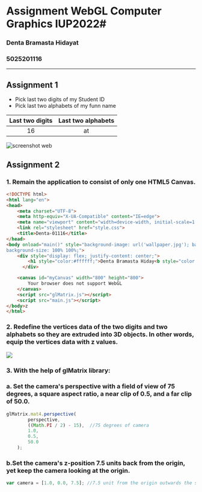 # Assignment WebGL Computer Graphics IUP2022#

### Denta Bramasta Hidayat ###
### 5025201116 ###
------------------------------------------

## Assignment 1

- Pick last two digits of my Student ID 
- Pick last two alphabets of my funn name

|Last two digits  | Last two alphabets|
|:---:            | :---: |
|16               | at |


![screenshot web](https://i.ibb.co/BZqnWv4/Screen-Shot-2022-09-16-at-02-13-09.png)


## Assignment 2
### 1. Remain the application to consist of only one HTML5 Canvas.

```html
<!DOCTYPE html>
<html lang="en">
<head>
    <meta charset="UTF-8">
    <meta http-equiv="X-UA-Compatible" content="IE=edge">
    <meta name="viewport" content="width=device-width, initial-scale=1.0">
    <link rel="stylesheet" href="style.css">
    <title>Denta-01116</title>
</head>
<body onload="main()" style="background-image: url('wallpaper.jpg'); background-attachment: fixed;
background-size: 100% 100%;">
    <div style="display: flex; justify-content: center;">
        <h1 style="color:#ffffff;">Denta Bramasta Hiday<b style="color: rgb(0, 213, 255);">at</b>  / 50252011<b style="color: rgb(0, 213, 255);">16</b></h1>
      </div>

    <canvas id="myCanvas" width="800" height="800">
        Your browser does not support WebGL
    </canvas>
    <script src="glMatrix.js"></script>
    <script src="main.js"></script>
</body>z
</html>
```

### 2. Redefine the vertices data of the two digits and two alphabets so they are extruded into 3D objects. In other words, equip the vertices data with z values.

![](https://i.ibb.co/x7zpcQZ/Screenshot-2022-11-14-at-23-33-03.png)

### 3. With the help of glMatrix library:
### a. Set the camera's perspective with a field of view of 75 degrees, a square aspect ratio, a near clip of 0.5, and a far clip of 50.0.

```js
glMatrix.mat4.perspective(
        perspective,
        ((Math.PI / 2) - 15),  //75 degrees of camera 
        1.0,
        0.5,
        50.0
    );
```
### b.Set the camera's z-position 7.5 units back from the origin, yet keep the camera looking at the origin.

```js
var camera = [1.0, 0.0, 7.5]; //7.5 unit from the origin outwards the screen
```